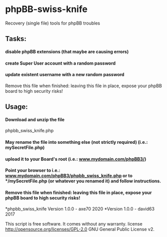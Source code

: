 # phpBB-swiss-knife
Recovery (single file) tools for phpBB troubles


## Tasks:
#### disable phpBB extensions (that maybe are causing errors)
#### create Super User account with a random password
#### update existent username with a new random password

Remove this file when finished: leaving this file in place, expose your phpBB board to high security risks!

## Usage: 
#### Download and unzip the file 
phpbb_swiss_knife.php
#### May rename the file into something else (not strictly required) (i.e.: mySecretFile.php)
#### upload it to your Board's root (i.e.: www.mydomain.com/phpBB3/)
#### Point your browser to i.e.: www.mydomain.com/phpBB3/phpbb_swiss_knife.php or to */mySecretFile.php (or whatever you renamed it) and follow instructions.
#### Remove this file when finished: leaving this file in place, expose your phpBB board to high security risks!

 *phpbb_swiss_knife Version 1.0.0 - axe70 2020
 *Version 1.0.0 - david63 2017


 This script is free software. It comes without any warranty.
 license http://opensource.org/licenses/GPL-2.0 GNU General Public License v2.

